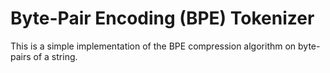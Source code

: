 # Byte-Pair Encoding (BPE) Tokenizer

This is a simple implementation of the BPE compression algorithm on byte-pairs
of a string.
